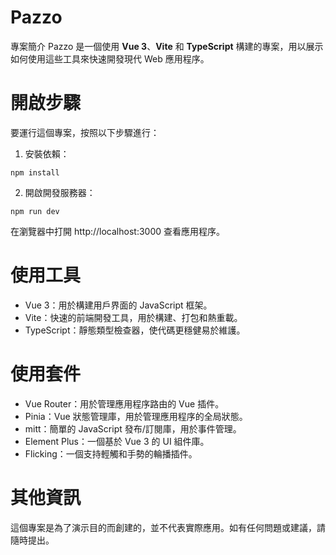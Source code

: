 # Pazzo
專案簡介
Pazzo 是一個使用 **Vue 3**、**Vite** 和 **TypeScript** 構建的專案，用以展示如何使用這些工具來快速開發現代 Web 應用程序。

# 開啟步驟
要運行這個專案，按照以下步驟進行：

1. 安裝依賴：
```
npm install
```
2. 開啟開發服務器：
```
npm run dev
```
在瀏覽器中打開 http://localhost:3000 查看應用程序。

# 使用工具
* Vue 3：用於構建用戶界面的 JavaScript 框架。
* Vite：快速的前端開發工具，用於構建、打包和熱重載。
* TypeScript：靜態類型檢查器，使代碼更穩健易於維護。
# 使用套件
* Vue Router：用於管理應用程序路由的 Vue 插件。
* Pinia：Vue 狀態管理庫，用於管理應用程序的全局狀態。
* mitt：簡單的 JavaScript 發布/訂閱庫，用於事件管理。
* Element Plus：一個基於 Vue 3 的 UI 組件庫。
* Flicking：一個支持輕觸和手勢的輪播插件。
# 其他資訊
這個專案是為了演示目的而創建的，並不代表實際應用。如有任何問題或建議，請隨時提出。